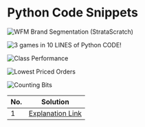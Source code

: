 # Python Code Snippets

![WFM Brand Segmentation (StrataScratch)](https://user-images.githubusercontent.com/103982094/217007430-92450f8f-4508-4518-947c-6bb27112fb52.png)


![3 games in 10 LINES of Python CODE!](https://user-images.githubusercontent.com/103982094/216402000-7b721a39-d379-48bf-801e-e3b587c585c4.png)

![Class Performance](https://user-images.githubusercontent.com/103982094/212527053-4cdcfdfa-cb7a-4e6f-988a-c448e0efb652.png)

![Lowest Priced Orders](https://user-images.githubusercontent.com/103982094/212527081-52b40fc0-cafe-4e44-9c47-308729e142d4.png)

![Counting Bits](https://user-images.githubusercontent.com/103982094/213252777-7258c41f-2032-4c02-b4e2-8a2e40116dbe.png)

|No.| Solution |
|-|-|
|1| [Explanation Link](https://www.linkedin.com/posts/sachintukumar_python-pythonprogramming-60daysofcodechallenge-activity-7018192404918759424-T8OG?utm_source=share&utm_medium=member_desktop)
